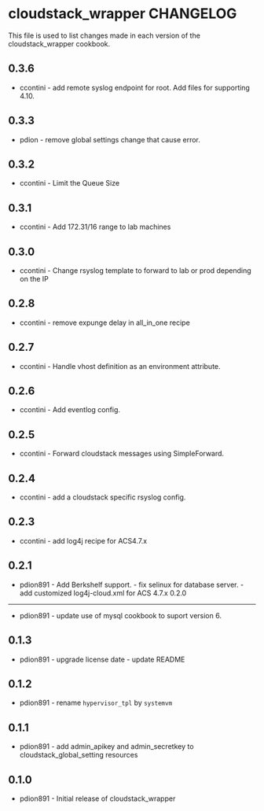 cloudstack_wrapper CHANGELOG
============================

This file is used to list changes made in each version of the cloudstack_wrapper cookbook.

0.3.6
-----
- ccontini - add remote syslog endpoint for root. Add files for supporting 4.10.

0.3.3
-----
- pdion - remove global settings change that cause error.

0.3.2
-----
- ccontini - Limit the Queue Size

0.3.1
-----
- ccontini - Add 172.31/16 range to lab machines

0.3.0
-----
- ccontini - Change rsyslog template to forward to lab or prod depending on the IP

0.2.8
-----
- ccontini - remove expunge delay in all_in_one recipe

0.2.7
-----
- ccontini - Handle vhost definition as an environment attribute.

0.2.6
-----
- ccontini - Add eventlog config.

0.2.5
-----
- ccontini - Forward cloudstack messages using SimpleForward.

0.2.4
-----
- ccontini - add a cloudstack specific rsyslog config.

0.2.3
-----
- ccontini - add log4j recipe for ACS4.7.x

0.2.1
-----
- pdion891 - Add Berkshelf support.
           - fix selinux for database server.
           - add customized log4j-cloud.xml for ACS 4.7.x
0.2.0
-----
- pdion891 - update use of mysql cookbook to suport version 6.

0.1.3
-----
- pdion891 - upgrade license date
           - update README

0.1.2
-----
- pdion891 - rename ``hypervisor_tpl`` by ``systemvm``

0.1.1
-----
- pdion891 - add admin_apikey and admin_secretkey to cloudstack_global_setting resources

0.1.0
-----
- pdion891 - Initial release of cloudstack_wrapper
